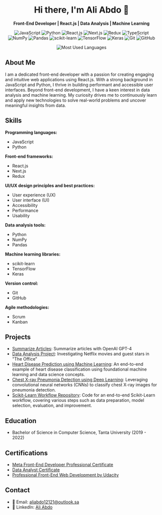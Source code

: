 <!-- Profile Introduction -->
<h1 align="center">Hi there, I'm Ali Abdo 👋</h1>

<p align="center">
  <b>Front-End Developer | React.js | Data Analysis | Machine Learning</b>
</p>

<!-- Badges with Animations -->
<p align="center">
  <img src="https://img.shields.io/badge/-JavaScript-yellow?style=for-the-badge&logo=javascript&logoColor=white" alt="JavaScript" style="animation: badge-animation 1s ease-in-out infinite alternate;">
  <img src="https://img.shields.io/badge/-Python-blue?style=for-the-badge&logo=python&logoColor=white" alt="Python" style="animation: badge-animation 1s ease-in-out infinite alternate;">
  <img src="https://img.shields.io/badge/-React.js-61DAFB?style=for-the-badge&logo=react&logoColor=white" alt="React.js" style="animation: badge-animation 1s ease-in-out infinite alternate;">
  <img src="https://img.shields.io/badge/-Next.js-000000?style=for-the-badge&logo=next.js&logoColor=white" alt="Next.js" style="animation: badge-animation 1s ease-in-out infinite alternate;">
  <img src="https://img.shields.io/badge/-Redux-764ABC?style=for-the-badge&logo=redux&logoColor=white" alt="Redux" style="animation: badge-animation 1s ease-in-out infinite alternate;">
  <img src="https://img.shields.io/badge/-TypeScript-3178C6?style=for-the-badge&logo=typescript&logoColor=white" alt="TypeScript" style="animation: badge-animation 1s ease-in-out infinite alternate;">
  <img src="https://img.shields.io/badge/-NumPy-013243?style=for-the-badge&logo=numpy&logoColor=white" alt="NumPy" style="animation: badge-animation 1s ease-in-out infinite alternate;">
  <img src="https://img.shields.io/badge/-Pandas-150458?style=for-the-badge&logo=pandas&logoColor=white" alt="Pandas" style="animation: badge-animation 1s ease-in-out infinite alternate;">
  <img src="https://img.shields.io/badge/-scikit--learn-F7931E?style=for-the-badge&logo=scikit-learn&logoColor=white" alt="scikit-learn" style="animation: badge-animation 1s ease-in-out infinite alternate;">
  <img src="https://img.shields.io/badge/-TensorFlow-FF6F00?style=for-the-badge&logo=tensorflow&logoColor=white" alt="TensorFlow" style="animation: badge-animation 1s ease-in-out infinite alternate;">
  <img src="https://img.shields.io/badge/-Keras-D00000?style=for-the-badge&logo=keras&logoColor=white" alt="Keras" style="animation: badge-animation 1s ease-in-out infinite alternate;">
  <img src="https://img.shields.io/badge/-Git-F05032?style=for-the-badge&logo=git&logoColor=white" alt="Git" style="animation: badge-animation 1s ease-in-out infinite alternate;">
  <img src="https://img.shields.io/badge/-GitHub-181717?style=for-the-badge&logo=github&logoColor=white" alt="GitHub" style="animation: badge-animation 1s ease-in-out infinite alternate;">
</p>

<!-- Most Used Languages -->
<p align="center">
  <img src="https://github-readme-stats.vercel.app/api/top-langs/?username=Aliabdo6&layout=compact&theme=dark" alt="Most Used Languages">
</p>

<!-- About Me -->
## About Me

I am a dedicated front-end developer with a passion for creating engaging and intuitive web applications using React.js. With a strong background in JavaScript and Python, I thrive in building performant and accessible user interfaces. Beyond front-end development, I have a keen interest in data analysis and machine learning. My curiosity drives me to continuously learn and apply new technologies to solve real-world problems and uncover meaningful insights from data.

<!-- Skills -->
## Skills

**Programming languages:**
- JavaScript
- Python

**Front-end frameworks:**
- React.js
- Next.js
- Redux

**UI/UX design principles and best practices:**
- User experience (UX)
- User interface (UI)
- Accessibility
- Performance
- Usability

**Data analysis tools:**
- Python
- NumPy
- Pandas

**Machine learning libraries:**
- scikit-learn
- TensorFlow
- Keras

**Version control:**
- Git
- GitHub

**Agile methodologies:**
- Scrum
- Kanban

<!-- Projects -->
## Projects

- [Summarize Articles](https://summarizer-ai.netlify.app/): Summarize articles with OpenAI GPT-4
- [Data Analysis Project](https://app.datacamp.com/workspace/w/68a6e7d7-f9af-4793-9cb7-31c12eeaf911/edit): Investigating Netflix movies and guest stars in "The Office"
- [Heart Disease Prediction using Machine Learning](https://github.com/Aliabdo6/predicting-heart-disease-sklearn): An end-to-end example of heart disease classification using foundational machine learning and data science concepts.
- [Chest X-ray Pneumonia Detection using Deep Learning](https://github.com/Aliabdo6/Pneumonia-Classifier-ml): Leveraging convolutional neural networks (CNNs) to classify chest X-ray images for pneumonia detection.
- [Scikit-Learn Workflow Repository](https://github.com/Aliabdo6/scikit-learn-salutations): Code for an end-to-end Scikit-Learn workflow, covering various steps such as data preparation, model selection, evaluation, and improvement.

<!-- Education -->
## Education

- Bachelor of Science in Computer Science, Tanta University (2019 - 2022)

<!-- Certifications -->
## Certifications

- [Meta Front-End Developer Professional Certificate](https://coursera.org/verify/professional-cert/E6PP9FUKV7VR)
- [Data Analyst Certificate](https://www.datacamp.com/completed/statement-of-accomplishment/track/b2edcc94eb447760d59fa9aa02bb64d9d423bdc0)
- [Professional Front-End Web Development by Udacity](https://confirm.udacity.com/7PQQECPH)

<!-- Contact -->
## Contact

- 📧 Email: aliabdo12121@outlook.sa
- 💼 LinkedIn: [Ali Abdo](https://www.linkedin.com/in/aliabdo6/)
